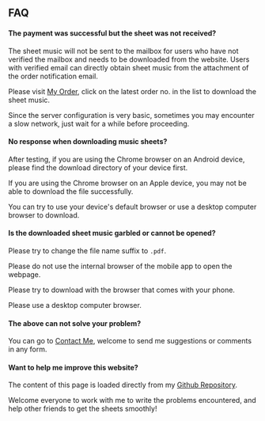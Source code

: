 ## FAQ

#### The payment was successful but the sheet was not received?

The sheet music will not be sent to the mailbox for users who have not verified the mailbox and needs to be downloaded from the website. Users with verified email can directly obtain sheet music from the attachment of the order notification email.

Please visit [My Order](/account_summary/?tab=order), click on the latest order no. in the list to download the sheet music.

Since the server configuration is very basic, sometimes you may encounter a slow network, just wait for a while before proceeding.

#### No response when downloading music sheets?

After testing, if you are using the Chrome browser on an Android device, please find the download directory of your device first.

If you are using the Chrome browser on an Apple device, you may not be able to download the file successfully.

You can try to use your device's default browser or use a desktop computer browser to download.

#### Is the downloaded sheet music garbled or cannot be opened?

Please try to change the file name suffix to `.pdf`.

Please do not use the internal browser of the mobile app to open the webpage.

Please try to download with the browser that comes with your phone.

Please use a desktop computer browser.

#### The above can not solve your problem?

You can go to [Contact Me](/contact), welcome to send me suggestions or comments in any form.

#### Want to help me improve this website?

The content of this page is loaded directly from my [Github Repository](https://github.com/PaRaD1SE98/MyBlogFAQ).

Welcome everyone to work with me to write the problems encountered, and help other friends to get the sheets smoothly!
